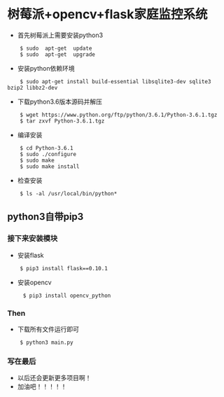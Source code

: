 # 树莓派+opencv+flask家庭监控系统

- 首先树莓派上需要安装python3
```	 
    $ sudo  apt-get  update
    $ sudo  apt-get  upgrade
```	 
- 安装python依赖环境
```	 
    $ sudo apt-get install build-essential libsqlite3-dev sqlite3 bzip2 libbz2-dev
```	 
- 下载python3.6版本源码并解压
```	 
    $ wget https://www.python.org/ftp/python/3.6.1/Python-3.6.1.tgz
    $ tar zxvf Python-3.6.1.tgz
```	 
- 编译安装
```	 
    $ cd Python-3.6.1
    $ sudo ./configure
    $ sudo make
    $ sudo make install
```	 
- 检查安装
```	 
    $ ls -al /usr/local/bin/python*
```	   
## python3自带pip3

### 接下来安装模块

- 安装flask
```	 
    $ pip3 install flask==0.10.1
```	 
- 安装opencv
```	 
     $ pip3 install opencv_python
```	   
### Then

- 下载所有文件运行即可
```	 
    $ python3 main.py
```	  
### 写在最后
- 以后还会更新更多项目啊！
- 加油吧！！！！！
